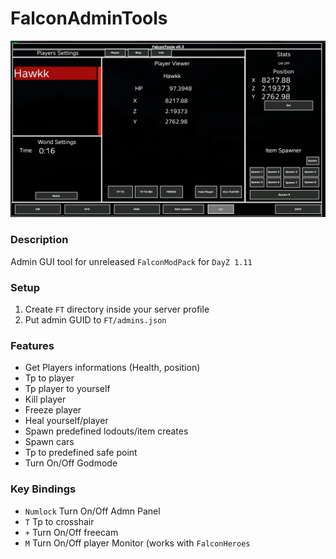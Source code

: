 # FalconAdminTools

![GUI Preview](https://github.com/TheZodiaCC/FalconAdminTools/blob/main/FT/ft.png)

### Description
Admin GUI tool for unreleased `FalconModPack` for `DayZ 1.11`

### Setup
1. Create `FT` directory inside your server profile
2. Put admin GUID to `FT/admins.json`

### Features
- Get Players informations (Health, position)
- Tp to player
- Tp player to yourself
- Kill player
- Freeze player
- Heal yourself/player
- Spawn predefined lodouts/item creates
- Spawn cars
- Tp to predefined safe point
- Turn On/Off Godmode

### Key Bindings
- `Numlock` Turn On/Off Admn Panel
- `T` Tp to crosshair
- `+` Turn On/Off freecam
- `M` Turn On/Off player Monitor (works with `FalconHeroes`
